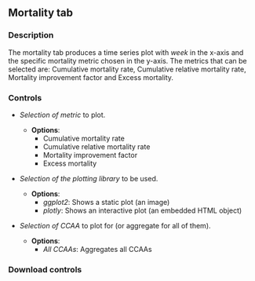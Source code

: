## Mortality tab

### Description

The mortality tab produces a time series plot with *week* in the x-axis and the specific mortality metric chosen in the y-axis. The metrics that can be selected are: Cumulative mortality rate, Cumulative relative mortality rate, Mortality improvement factor and Excess mortality.

### Controls

+  *Selection of metric* to plot.

    + **Options**:
      +  Cumulative mortality rate
      +  Cumulative relative mortality rate
      +  Mortality improvement factor
      +  Excess mortality

+   *Selection of the plotting library* to be used.
    
    + **Options**:
      + *ggplot2*: Shows a static plot (an image)
      + *plotly*: Shows an interactive plot (an embedded HTML object)

+   *Selection of CCAA* to plot for (or aggregate for all of them).

    + **Options**:
      + *All CCAAs*: Aggregates all CCAAs

### Download controls

